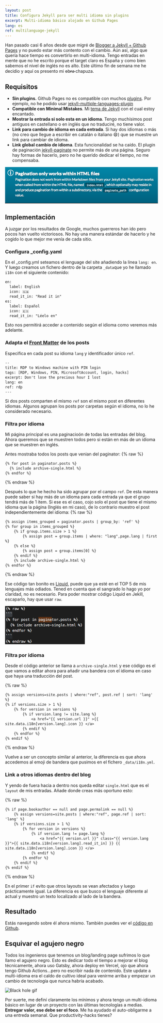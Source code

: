```yaml
---
layout: post
title: Configura Jekyll para ser multi idioma sin plugins
excerpt: Multi-idioma básico alojado en Github Pages
lang: es
ref: multilanguage-jekyll
---
```


Han pasado casi 6 años desde que migré de [Blogger a Jekyll + Github Pages](https://juan.pallares.me/moving-to-jekyll/) y no puedo estar más contento con el cambio. Aún así, algo que quería hace tiempo es convertirlo en multi-idioma. Tengo entradas en mente que no he escrito porque el target claro es España y como bien sabemos el nivel de inglés no es alto. Este último fin de semana me he decidio y aquí os presento mi o̵b̵r̵a̵ chapuza.

## Requisitos

- **Sin plugins.** Github Pages no es compatible con muchos [plugins](https://pages.github.com/versions/). Por ejemplo, no he podido usar [jekyll-multiple-languages-plugin](https://github.com/kurtsson/jekyll-multiple-languages-plugin)
- **Compatible con Minimal Mistakes**. Mi [tema de Jekyll](https://mmistakes.github.io/minimal-mistakes/) con el cual estoy encantado.
- **Mostrar la entrada si solo esta en un idioma**. Tengo muchísimos post antiguos en castellano o en inglés que no traduciré, no tiene valor.
- **Link para cambio de idioma en cada entrada**. Si hay dos idiomas o más (no creo que llegue a escribir en catalán o italiano :smile:) que se muestre un link para cambiar de idioma.
- **Link global cambio de idioma**. Esta funcionalidad se ha caído. El plugin de paginación [jekyll-paginate](https://jekyllrb.com/docs/pagination/) no permite más de una página. Seguro hay formas de hacerlo, pero no he querido dedicar el tiempo, no me compensaba.

![jekyll-paginate disclaimer](../images/pagination_jekyll.png)

## Implementación

A juzgar por los resultados de Google, muchos guerreros han ido pero pocos han vuelto victoriosos. No hay una manera estándar de hacerlo y he cogido lo que mejor me venía de cada sitio.

### Configura _config.yaml

En el _config.yml seteamos el lenguage del site añadiendo la linea `lang: en`. Y luego creamos un fichero dentro de la carpeta `_data`que yo he llamado `i18n` con el siguiente contenido:
```
en:
  label: English
  icon: 🇬🇧
  read_it_in: "Read it in"
es:
  label: Español
  icon: 🇪🇸
  read_it_in: "Léelo en"
```

Esto nos permitirá acceder a contenido según el idioma como veremos más adelante.

### Adapta el [Front Matter](https://jekyllrb.com/docs/front-matter/) de los posts

Especifica en cada post su idioma `lang` y identificador único `ref`.

```
--
title: RDP to Windows machine with PIN login
tags: [RDP, Windows, PIN, MicrosoftAccount, login, hacks]
excerpt: Don't lose the precious hour I lost
lang: en
ref: rdp
---
```

Si dos posts comparten el mismo `ref` son el mismo post en diferentes idiomas. Algunos agrupan los posts por carpetas según el idioma, no lo he considerado necesario.

### Filtra por idioma

Mi página principal es una paginacioón de todas las entradas del blog. Ahora queremos que se muestren todos pero si están en más de un idioma que se muestren en inglés.

Antes mostraba todos los posts que venian del paginator:
{% raw %}
```
{% for post in paginator.posts %}
  {% include archive-single.html %}
{% endfor %}
```
{% endraw %}

Después lo que he hecho ha sido agrupar por el campo `ref`. De esta manera puede saber si hay más de un idioma para cada entrada ya que el grupo tendrá más de 1 item. Si ese es el caso, cojo solo el post que tiene el mismo idioma que la página (Inglés en mi caso), de lo contrario muestro el post independientemente del idioma:
{% raw %}
```
{% assign items_grouped = paginator.posts | group_by: 'ref' %}
{% for group in items_grouped %}
    {% if group.items.size > 1 %}
        {% assign post = group.items | where: "lang",page.lang | first %}
    {% else %}
        {% assign post = group.items[0] %}
    {% endif %}
    {% include archive-single.html %}
{% endfor %}
```
{% endraw %}

Ese código tan bonito es [Liquid](https://jekyllrb.com/docs/liquid/), puede que ya esté en el TOP 5 de mis lenguajes más odiados. Tened en cuenta que el sangrado lo hago yo por claridad, no es necesario. Para poder mostrar código Liquid en Jekill, escaparlo, hay que usar `raw`.

![Escape liquid code with raw tag](../images/show_liquid.png)

### Filtra por idioma

Desde el código anterior se llama a `archive-single.html` y ese código es el que vamos a editar ahora para añadir una bandera con el idioma en caso que haya una traducción del post.

{% raw %}
```
{% assign versions=site.posts | where:"ref", post.ref | sort: 'lang' %}
{% if versions.size > 1 %}
    {% for version in versions %}
        {% if version.lang != site.lang %}
            <a href="{{ version.url }}" >{{ site.data.i18n[version.lang].icon }} </a>
        {% endif %}
    {% endfor %}
{% endif %}
```
{% endraw %}

Vuelve a ser un concepto similar al anterior, la diferencia es que ahora accedemos al emoji de bandera que pusimos en el fichero `_data/i18n.yml`.

### Link a otros idiomas dentro del blog

Y yendo de fuera hacia a dentro nos queda editar `single.html` que es el `layout` de mis entradas. Añade donde creas más oportuno esto:

{% raw %}
```
{% if page.bookauthor == null and page.permalink == null %}
    {% assign versions=site.posts | where:"ref", page.ref | sort: 'lang' %}
    {% if versions.size > 1 %}
        {% for version in versions %}
            {% if version.lang != page.lang %}
                <a href="{{ version.url }}" class="{{ version.lang }}">{{ site.data.i18n[version.lang].read_it_in] }} {{ site.data.i18n[version.lang].icon }} </a>
            {% endif %}
        {% endfor %}
    {% endif %}
{% endif %}
```
{% endraw %}

En el primer `if` evito que otros layouts se vean afectados y luego prácticamente igual. La diferencia es que busco el lenguaje diferente al actual y muestro un texto localizado al lado de la bandera.

## Resultado

Estás navegando sobre él ahora mismo. También puedes ver el [código en Github](https://github.com/jpallares/minimal-mistakes).

## Esquivar el agujero negro

Todos los ingenieros que tenemos un blog/landing page sufrimos lo que llamo el agujero negro. Esto es dedicar todo el tiempo a mejorar el blog técnicamente, ahora uso Gatsby, ahora deploy en Vercel, ojo que ahora tengo Github Actions...pero no escribir nada de contenido. Este update a multi-idioma era el caldo de cultivo ideal para venirme arriba y empezar un cambio de tecnología que nunca habría acabado. 

![Black hole gif](https://i.gifer.com/GVXn.gif)

Por suerte, me definí claramente los mínimos y ahora tengo un multi-idioma básico en lugar de un proyecto con las últimas tecnologías a medias. **Entregar valor, ese debe ser el foco**. Me ha ayudado el auto-obligarme a una entreda semanal. Que productivity-hacks tienes?